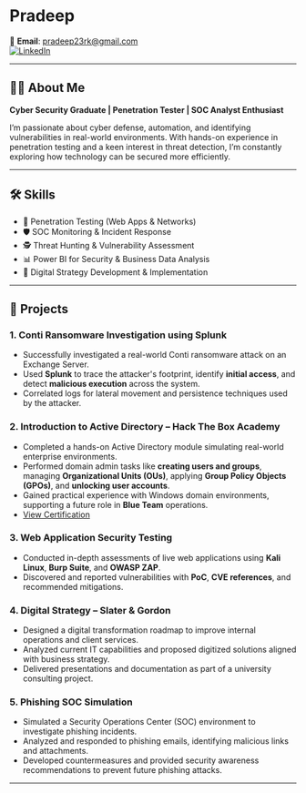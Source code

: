 # Pradeep 

📧 **Email**: [pradeep23rk@gmail.com](mailto:pradeep23rk@gmail.com)  
[![LinkedIn](https://img.shields.io/badge/LinkedIn-Profile-0A66C2?logo=linkedin&logoColor=white&style=for-the-badge)](https://www.linkedin.com/in/pradeep-ragunathan-karunakaran-26476a271/)

---

## 👨‍💻 About Me  
**Cyber Security Graduate | Penetration Tester | SOC Analyst Enthusiast**  

I’m passionate about cyber defense, automation, and identifying vulnerabilities in real-world environments. With hands-on experience in penetration testing and a keen interest in threat detection, I’m constantly exploring how technology can be secured more efficiently.

---

## 🛠️ Skills  
- 🔐 Penetration Testing (Web Apps & Networks)  
- 🛡️ SOC Monitoring & Incident Response  
- 🕵️ Threat Hunting & Vulnerability Assessment  
- 📊 Power BI for Security & Business Data Analysis  
- 🧩 Digital Strategy Development & Implementation  

---

## 🚀 Projects

### 1. **Conti Ransomware Investigation using Splunk**
- Successfully investigated a real-world Conti ransomware attack on an Exchange Server.
- Used **Splunk** to trace the attacker's footprint, identify **initial access**, and detect **malicious execution** across the system.
- Correlated logs for lateral movement and persistence techniques used by the attacker.

### 2. **Introduction to Active Directory – Hack The Box Academy**
- Completed a hands-on Active Directory module simulating real-world enterprise environments.
- Performed domain admin tasks like **creating users and groups**, managing **Organizational Units (OUs)**, applying **Group Policy Objects (GPOs)**, and **unlocking user accounts**.
- Gained practical experience with Windows domain environments, supporting a future role in **Blue Team** operations.
- [View Certification](https://academy.hackthebox.com/achievement/1240700/74)

### 3. **Web Application Security Testing**
- Conducted in-depth assessments of live web applications using **Kali Linux**, **Burp Suite**, and **OWASP ZAP**.
- Discovered and reported vulnerabilities with **PoC**, **CVE references**, and recommended mitigations.

### 4. **Digital Strategy – Slater & Gordon**
- Designed a digital transformation roadmap to improve internal operations and client services.
- Analyzed current IT capabilities and proposed digitized solutions aligned with business strategy.
- Delivered presentations and documentation as part of a university consulting project.

### 5. **Phishing SOC Simulation**
- Simulated a Security Operations Center (SOC) environment to investigate phishing incidents.
- Analyzed and responded to phishing emails, identifying malicious links and attachments.
- Developed countermeasures and provided security awareness recommendations to prevent future phishing attacks.

---
